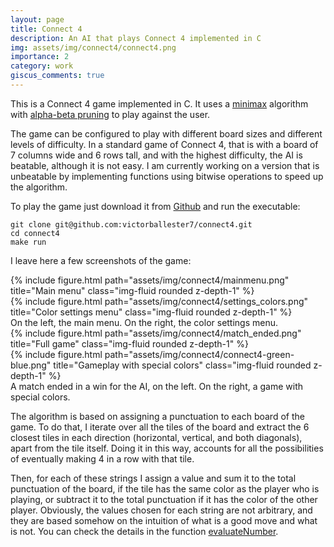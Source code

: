 ```yaml
---
layout: page
title: Connect 4
description: An AI that plays Connect 4 implemented in C
img: assets/img/connect4/connect4.png
importance: 2
category: work
giscus_comments: true
---
```


This is a Connect 4 game implemented in C. It uses a <a href="https://en.wikipedia.org/wiki/Minimax">minimax</a> algorithm with <a href="https://en.wikipedia.org/wiki/Alpha%E2%80%93beta_pruning">alpha-beta pruning</a> to play against the user.

The game can be configured to play with different board sizes and different levels of difficulty. In a standard game of Connect 4, that is with a board of 7 columns wide and 6 rows tall, and with the highest difficulty, the AI is beatable, although it is not easy. I am currently working on a version that is unbeatable by implementing functions using bitwise operations to speed up the algorithm.

To play the game just download it from [Github](https://github.com/victorballester7/connect4) and run the executable:

    git clone git@github.com:victorballester7/connect4.git
    cd connect4
    make run

I leave here a few screenshots of the game:

<div class="row">
    <div class="col-sm mt-3 mt-md-0">
        {% include figure.html path="assets/img/connect4/mainmenu.png" title="Main menu" class="img-fluid rounded z-depth-1" %}
    </div>
    <div class="col-sm mt-3 mt-md-0">
        {% include figure.html path="assets/img/connect4/settings_colors.png" title="Color settings menu" class="img-fluid rounded z-depth-1" %}
    </div>
</div>
<div class="caption">
    On the left, the main menu. On the right, the color settings menu.
</div>
<div class="row">
    <div class="col-sm mt-3 mt-md-0">
        {% include figure.html path="assets/img/connect4/match_ended.png" title="Full game" class="img-fluid rounded z-depth-1" %}
    </div>
    <div class="col-sm mt-3 mt-md-0">
        {% include figure.html path="assets/img/connect4/connect4-green-blue.png" title="Gameplay with special colors" class="img-fluid rounded z-depth-1" %}
    </div>
</div>
<div class="caption">
    A match ended in a win for the AI, on the left. On the right, a game with special colors.
</div>

The algorithm is based on assigning a punctuation to each board of the game. To do that, I iterate over all the tiles of the board and extract the 6 closest tiles in each direction (horizontal, vertical, and both diagonals), apart from the tile itself. Doing it in this way, accounts for all the possibilities of eventually making 4 in a row with that tile.

Then, for each of these strings I assign a value and sum it to the total punctuation of the board, if the tile has the same color as the player who is playing, or subtract it to the total punctuation if it has the color of the other player. Obviously, the values chosen for each string are not arbitrary, and they are based somehow on the intuition of what is a good move and what is not. You can check the details in the function [evaluateNumber](https://github.com/victorballester7/connect4/blob/c79dbccc512fb535da3c656e2a2e7ca90278754f/others/evaluation.c#L230).
